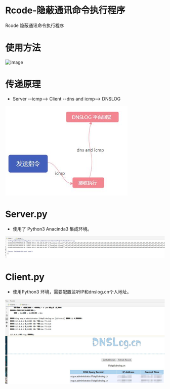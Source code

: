 # Rcode-隐蔽通讯命令执行程序
Rcode 隐蔽通讯命令执行程序

# 使用方法
![image](./img/shuoming.jpg)


# 传递原理
+ Server --icmp--> Client --dns and icmp--> DNSLOG

![image](./img/原理.jpg)


# Server.py
+ 使用了 Python3 Anacinda3 集成环境。

![image](./img/Server.jpg)


# Client.py
+ 使用Python3 环境，需要配置监听IP和dnslog.cn个人地址。

![image](./img/Client.jpg)




